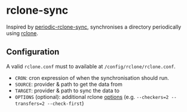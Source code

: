 # rclone-sync

Inspired by [periodic-rclone-sync](https://github.com/matthiasmullie/periodic-rclone-sync), synchronises a directory periodically using [rclone](https://rclone.org/).

## Configuration

A valid `rclone.conf` must to available at `/config/rclone/rclone.conf`.

- `CRON`: cron expression of when the synchronisation should run.
- `SOURCE`: provider & path to get the data from
- `TARGET`: provider & path to sync the data to
- `OPTIONS` (optional): additional rclone [options](https://rclone.org/docs/#options) (e.g. `--checkers=2 --transfers=2 --check-first`)
